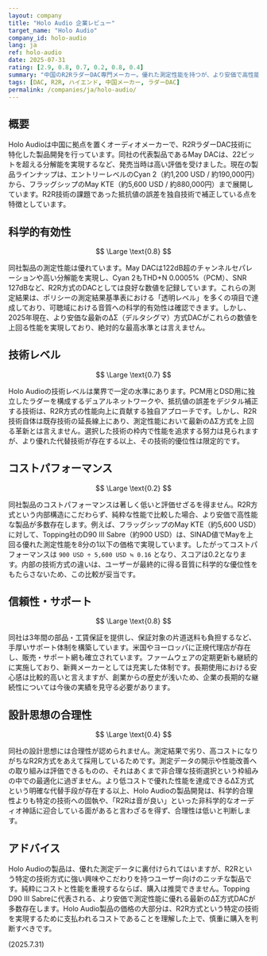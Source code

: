 ```yaml
---
layout: company
title: "Holo Audio 企業レビュー"
target_name: "Holo Audio"
company_id: holo-audio
lang: ja
ref: holo-audio
date: 2025-07-31
rating: [2.9, 0.8, 0.7, 0.2, 0.8, 0.4]
summary: "中国のR2RラダーDAC専門メーカー。優れた測定性能を持つが、より安価で高性能なΔΣ方式DACの存在によりコストパフォーマンスは著しく低く、技術選択の合理性にも疑問が残る。"
tags: [DAC, R2R, ハイエンド, 中国メーカー, ラダーDAC]
permalink: /companies/ja/holo-audio/
---
```


## 概要

Holo Audioは中国に拠点を置くオーディオメーカーで、R2RラダーDAC技術に特化した製品開発を行っています。同社の代表製品であるMay DACは、22ビットを超える分解能を実現するなど、発売当時は高い評価を受けました。現在の製品ラインナップは、エントリーレベルのCyan 2（約1,200 USD / 約190,000円）から、フラッグシップのMay KTE（約5,600 USD / 約880,000円）まで展開しています。R2R技術の課題であった抵抗値の誤差を独自技術で補正している点を特徴としています。

## 科学的有効性

$$ \Large \text{0.8} $$

同社製品の測定性能は優れています。May DACは122dB超のチャンネルセパレーションや高い分解能を実現し、Cyan 2もTHD+N 0.0005%（PCM）、SNR 127dBなど、R2R方式のDACとしては良好な数値を記録しています。これらの測定結果は、ポリシーの測定結果基準表における「透明レベル」を多くの項目で達成しており、可聴域における音質への科学的有効性は確認できます。しかし、2025年現在、より安価な最新のΔΣ（デルタシグマ）方式DACがこれらの数値を上回る性能を実現しており、絶対的な最高水準とは言えません。

## 技術レベル

$$ \Large \text{0.7} $$

Holo Audioの技術レベルは業界で一定の水準にあります。PCM用とDSD用に独立したラダーを構成するデュアルネットワークや、抵抗値の誤差をデジタル補正する技術は、R2R方式の性能向上に貢献する独自アプローチです。しかし、R2R技術自体は既存技術の延長線上にあり、測定性能において最新のΔΣ方式を上回る革新とは言えません。選択した技術の枠内で性能を追求する努力は見られますが、より優れた代替技術が存在する以上、その技術的優位性は限定的です。

## コストパフォーマンス

$$ \Large \text{0.2} $$

同社製品のコストパフォーマンスは著しく低いと評価せざるを得ません。R2R方式という内部構造にこだわらず、純粋な性能で比較した場合、より安価で高性能な製品が多数存在します。例えば、フラッグシップのMay KTE（約5,600 USD）に対して、Topping社のD90 III Sabre（約900 USD）は、SINAD値でMayを上回る優れた測定性能を8分の1以下の価格で実現しています。したがってコストパフォーマンスは `900 USD ÷ 5,600 USD ≒ 0.16` となり、スコアは0.2となります。内部の技術方式の違いは、ユーザーが最終的に得る音質に科学的な優位性をもたらさないため、この比較が妥当です。

## 信頼性・サポート

$$ \Large \text{0.8} $$

同社は3年間の部品・工賃保証を提供し、保証対象の片道送料も負担するなど、手厚いサポート体制を構築しています。米国やヨーロッパに正規代理店が存在し、販売・サポート網も確立されています。ファームウェアの定期更新も継続的に実施しており、新興メーカーとしては充実した体制です。長期使用における安心感は比較的高いと言えますが、創業からの歴史が浅いため、企業の長期的な継続性については今後の実績を見守る必要があります。

## 設計思想の合理性

$$ \Large \text{0.4} $$

同社の設計思想には合理性が認められません。測定結果で劣り、高コストになりがちなR2R方式をあえて採用しているためです。測定データの開示や性能改善への取り組みは評価できるものの、それはあくまで非合理な技術選択という枠組みの中での最適化に過ぎません。より低コストで優れた性能を達成できるΔΣ方式という明確な代替手段が存在する以上、Holo Audioの製品開発は、科学的合理性よりも特定の技術への固執や、「R2Rは音が良い」といった非科学的なオーディオ神話に迎合している面があると言わざるを得ず、合理性は低いと判断します。

## アドバイス

Holo Audioの製品は、優れた測定データに裏付けられてはいますが、R2Rという特定の技術方式に強い興味やこだわりを持つユーザー向けのニッチな製品です。純粋にコストと性能を重視するならば、購入は推奨できません。Topping D90 III Sabreに代表される、より安価で測定性能に優れる最新のΔΣ方式DACが多数存在します。Holo Audio製品の価格の大部分は、R2R方式という特定の技術を実現するために支払われるコストであることを理解した上で、慎重に購入を判断すべきです。

(2025.7.31)
